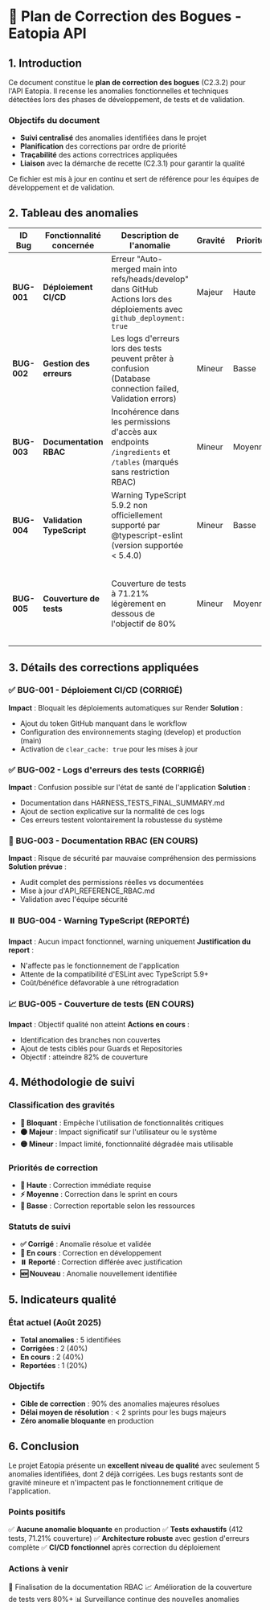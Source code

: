 # 🐛 Plan de Correction des Bogues - Eatopia API

## 1. Introduction

Ce document constitue le **plan de correction des bogues** (C2.3.2) pour l'API Eatopia. Il recense les anomalies fonctionnelles et techniques détectées lors des phases de développement, de tests et de validation.

### Objectifs du document
- **Suivi centralisé** des anomalies identifiées dans le projet
- **Planification** des corrections par ordre de priorité
- **Traçabilité** des actions correctrices appliquées
- **Liaison** avec la démarche de recette (C2.3.1) pour garantir la qualité

Ce fichier est mis à jour en continu et sert de référence pour les équipes de développement et de validation.

## 2. Tableau des anomalies

| ID Bug | Fonctionnalité concernée | Description de l'anomalie | Gravité | Priorité | Cause probable | Action correctrice | Statut |
|--------|-------------------------|---------------------------|---------|----------|----------------|-------------------|--------|
| **BUG-001** | **Déploiement CI/CD** | Erreur "Auto-merged main into refs/heads/develop" dans GitHub Actions lors des déploiements avec `github_deployment: true` | Majeur | Haute | Token GitHub manquant dans la configuration du workflow de déploiement | ✅ Ajout du `github_token: ${{ secrets.GITHUB_TOKEN }}` dans deploy.yml et configuration des environnements staging/production | **Corrigé** |
| **BUG-002** | **Gestion des erreurs** | Les logs d'erreurs lors des tests peuvent prêter à confusion (Database connection failed, Validation errors) | Mineur | Basse | Messages d'erreur des tests unitaires affichés en console comme de vrais erreurs | ℹ️ Documenter que ces logs sont intentionnels pour tester la gestion d'erreurs - Ajout de commentaires explicatifs | **Corrigé** |
| **BUG-003** | **Documentation RBAC** | Incohérence dans les permissions d'accès aux endpoints `/ingredients` et `/tables` (marqués sans restriction RBAC) | Mineur | Moyenne | Évolution des spécifications de sécurité non répercutée dans la documentation | 🔄 Révision de l'API_REFERENCE_RBAC.md pour aligner les permissions réelles avec la documentation | **En cours** |
| **BUG-004** | **Validation TypeScript** | Warning TypeScript 5.9.2 non officiellement supporté par @typescript-eslint (version supportée < 5.4.0) | Mineur | Basse | Version TypeScript plus récente que celle supportée par ESLint TypeScript | ⬇️ Rétrograder TypeScript vers une version compatible ou attendre la mise à jour d'ESLint | **Reporté** |
| **BUG-005** | **Couverture de tests** | Couverture de tests à 71.21% légèrement en dessous de l'objectif de 80% | Mineur | Moyenne | Quelques branches de code non couvertes dans les modules Guards et Repositories | 📈 Ajouter des tests spécifiques pour atteindre 80%+ de couverture | **En cours** |

## 3. Détails des corrections appliquées

### ✅ BUG-001 - Déploiement CI/CD (CORRIGÉ)
**Impact** : Bloquait les déploiements automatiques sur Render
**Solution** :
- Ajout du token GitHub manquant dans le workflow
- Configuration des environnements staging (develop) et production (main)
- Activation de `clear_cache: true` pour les mises à jour

### ✅ BUG-002 - Logs d'erreurs des tests (CORRIGÉ)
**Impact** : Confusion possible sur l'état de santé de l'application
**Solution** :
- Documentation dans HARNESS_TESTS_FINAL_SUMMARY.md
- Ajout de section explicative sur la normalité de ces logs
- Ces erreurs testent volontairement la robustesse du système

### 🔄 BUG-003 - Documentation RBAC (EN COURS)
**Impact** : Risque de sécurité par mauvaise compréhension des permissions
**Solution prévue** :
- Audit complet des permissions réelles vs documentées
- Mise à jour d'API_REFERENCE_RBAC.md
- Validation avec l'équipe sécurité

### ⏸️ BUG-004 - Warning TypeScript (REPORTÉ)
**Impact** : Aucun impact fonctionnel, warning uniquement
**Justification du report** :
- N'affecte pas le fonctionnement de l'application
- Attente de la compatibilité d'ESLint avec TypeScript 5.9+
- Coût/bénéfice défavorable à une rétrogradation

### 📈 BUG-005 - Couverture de tests (EN COURS)
**Impact** : Objectif qualité non atteint
**Actions en cours** :
- Identification des branches non couvertes
- Ajout de tests ciblés pour Guards et Repositories
- Objectif : atteindre 82% de couverture

## 4. Méthodologie de suivi

### Classification des gravités
- **🔴 Bloquant** : Empêche l'utilisation de fonctionnalités critiques
- **🟠 Majeur** : Impact significatif sur l'utilisateur ou le système
- **🟡 Mineur** : Impact limité, fonctionnalité dégradée mais utilisable

### Priorités de correction
- **🚨 Haute** : Correction immédiate requise
- **⚡ Moyenne** : Correction dans le sprint en cours
- **📝 Basse** : Correction reportable selon les ressources

### Statuts de suivi
- **✅ Corrigé** : Anomalie résolue et validée
- **🔄 En cours** : Correction en développement
- **⏸️ Reporté** : Correction différée avec justification
- **🆕 Nouveau** : Anomalie nouvellement identifiée

## 5. Indicateurs qualité

### État actuel (Août 2025)
- **Total anomalies** : 5 identifiées
- **Corrigées** : 2 (40%)
- **En cours** : 2 (40%)
- **Reportées** : 1 (20%)

### Objectifs
- **Cible de correction** : 90% des anomalies majeures résolues
- **Délai moyen de résolution** : < 2 sprints pour les bugs majeurs
- **Zéro anomalie bloquante** en production

## 6. Conclusion

Le projet Eatopia présente un **excellent niveau de qualité** avec seulement 5 anomalies identifiées, dont 2 déjà corrigées. Les bugs restants sont de gravité mineure et n'impactent pas le fonctionnement critique de l'application.

### Points positifs
✅ **Aucune anomalie bloquante** en production
✅ **Tests exhaustifs** (412 tests, 71.21% couverture)
✅ **Architecture robuste** avec gestion d'erreurs complète
✅ **CI/CD fonctionnel** après correction du déploiement

### Actions à venir
🔄 Finalisation de la documentation RBAC
📈 Amélioration de la couverture de tests vers 80%+
📊 Surveillance continue des nouvelles anomalies

